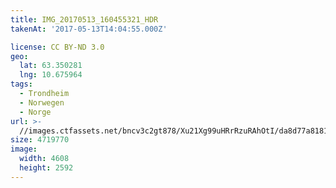 ```yaml
---
title: IMG_20170513_160455321_HDR
takenAt: '2017-05-13T14:04:55.000Z'

license: CC BY-ND 3.0
geo:
  lat: 63.350281
  lng: 10.675964
tags:
  - Trondheim
  - Norwegen
  - Norge
url: >-
  //images.ctfassets.net/bncv3c2gt878/Xu21Xg99uHRrRzuRAhOtI/da8d77a81811b830c09be5e8993ece06/img_20170513_160455321_hdr_33841105523_o
size: 4719770
image:
  width: 4608
  height: 2592
---
```

